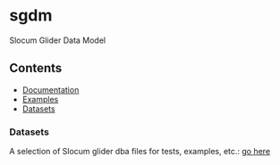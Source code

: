 # sgdm
Slocum Glider Data Model

## Contents
+ [Documentation](https://github.com/kerfoot/sgdm/wiki)
+ [Examples](https://github.com/kerfoot/sgdm/tree/master/examples)
+ [Datasets](#datasets)

### Datasets

A selection of Slocum glider dba files for tests, examples, etc.: [go here](https://github.com/kerfoot/sgdm/tree/master/data)
